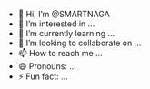 - 👋 Hi, I’m @SMARTNAGA
- 👀 I’m interested in ...
- 🌱 I’m currently learning ...
- 💞️ I’m looking to collaborate on ...
- 📫 How to reach me ...
- 😄 Pronouns: ...
- ⚡ Fun fact: ...

<!---
SMARTNAGA/SMARTNAGA is a ✨ special ✨ repository because its `README.md` (this file) appears on your GitHub profile.
You can click the Preview link to take a look at your changes.
--->
